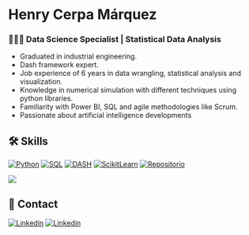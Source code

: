 
# Henry Cerpa Márquez
### 👨🏽‍💼 Data Science Specialist | Statistical Data Analysis

- Graduated in industrial engineering. 
- Dash framework expert. 
- Job experience of 6 years in data wrangling, statistical analysis and visualization. 
- Knowledge in numerical simulation with different techniques using python libraries. 
- Familiarity with Power BI, SQL and agile methodologies like Scrum. 
- Passionate about artificial intelligence developments

## 🛠️ Skills

[![Python](https://img.shields.io/badge/Python-0d1117?style=for-the-badge&logo=Python&logoColor=white&labelColor=101010)](https://www.python.org/)
[![SQL](https://img.shields.io/badge/SQL-0d1117?style=for-the-badge&logo=Liquibase&logoColor=white&labelColor=101010)](https://es.wikipedia.org/wiki/SQL)
[![DASH](https://img.shields.io/badge/DASH-0d1117?style=for-the-badge&logo=DASH&logoColor=white&labelColor=101010)](https://dash.plotly.com/)
[![ScikitLearn](https://img.shields.io/badge/ScikitLearn-0d1117?style=for-the-badge&logo=ScikitLearn&logoColor=white&labelColor=101010)](https://scikit-learn.org/stable/)
[![Repositorio](https://img.shields.io/badge/Repositorio-0d1117?style=for-the-badge&logo=GitHub&logoColor=white&labelColor=101010)](https://github.com/henrycerpam?tab=repositories)


<a href="https://github.com/henrycerpam/henrycerpam">
  <img align="center" src="https://github-readme-stats.vercel.app/api/top-langs/?username=henrycerpam&hide=java,html&title_color=ffffff&text_color=c9cacc&icon_color=2bbc8a&bg_color=1d1f21"/>
</a>

## 💼 Contact

[![Linkedin](https://img.shields.io/badge/@henrycerpam-0d1117?style=for-the-badge&logo=Linkedin&logoColor=white&labelColor=101010)](https://www.linkedin.com/in/henrycerpam)
[![Linkedin](https://img.shields.io/badge/www.henrycerpam.com-0d1117?style=for-the-badge&logo=chrome&logoColor=white&labelColor=101010)](https://www.henrycerpam.com)
